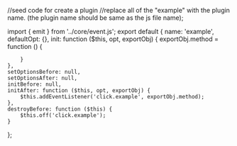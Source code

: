 //seed code for create a plugin
//replace all of the "example" with the plugin name. (the plugin name should be same as the js file name);

import { emit } from '../core/event.js';
export default {
name: 'example',
defaultOpt: {},
init: function ($this, opt, exportObj) {
exportObj.method = function () {

        }
    },
    setOptionsBefore: null,
    setOptionsAfter: null,
    initBefore: null,
    initAfter: function ($this, opt, exportObj) {
        $this.addEventListener('click.example', exportObj.method);
    },
    destroyBefore: function ($this) {
        $this.off('click.example');
    }

};
